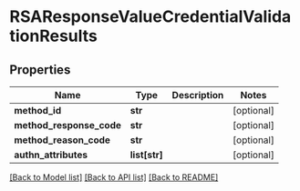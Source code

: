 # RSAResponseValueCredentialValidationResults

## Properties
Name | Type | Description | Notes
------------ | ------------- | ------------- | -------------
**method_id** | **str** |  | [optional] 
**method_response_code** | **str** |  | [optional] 
**method_reason_code** | **str** |  | [optional] 
**authn_attributes** | **list[str]** |  | [optional] 

[[Back to Model list]](../README.md#documentation-for-models) [[Back to API list]](../README.md#documentation-for-api-endpoints) [[Back to README]](../README.md)


